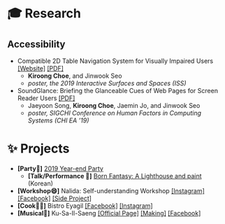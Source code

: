 # 🎓 Research

## Accessibility

* Compatible 2D Table Navigation System for Visually Impaired Users [[Website]](https://github.com/kiroong/To-Heatmap-And-Beyond) [[PDF]](http://hcil.snu.ac.kr/system/publications/pdfs/000/000/132/original/the%EB%A5%BCa%EB%A1%9C_affiliation_%EC%B4%88%EB%A1%9D_%EC%88%98%EC%A0%95_-__Camera_Ready__Compatible_2D_Table_Navigation_System_for_Visually_Impaired_Users.pdf?1568098255)
    * **Kiroong Choe**, and Jinwook Seo
    * *poster, the 2019 Interactive Surfaces and Spaces (ISS)*
* SoundGlance: Briefing the Glanceable Cues of Web Pages for Screen Reader Users [[PDF]](http://hcil.snu.ac.kr/system/publications/pdfs/000/000/125/original/LBW1821.pdf?1562677242)
    * Jaeyoon Song, **Kiroong Choe**, Jaemin Jo, and Jinwook Seo
    * *poster, SIGCHI Conference on Human Factors in Computing Systems (CHI EA ’19)*

# ✨ Projects

* **[Party🎉]** [2019 Year-end Party](javelinsman.github.io/2019-CKR-party)
    * **[Talk/Performance 🎨]** [Born Fantasy: A Lighthouse and paint](https://www.youtube.com/watch?v=9GO0UYyy2C4) (Korean)
* **[Workshop😄]** Nalida: Self-understanding Workshop [[Instagram]](https://www.instagram.com/nalida_official/) [[Facebook]](https://www.facebook.com/nalida2/) [[Side Project]](https://www.instagram.com/yeonullim/)
* **[Cook👨‍🍳]** Bistro Eyagil [[Facebook]](https://www.facebook.com/BistroEyagil/) [[Instagram]](https://www.instagram.com/bistro_eyagil/)
* **[Musical🎵]** Ku-Sa-Il-Saeng [[Official Page]](https://booking.naver.com/booking/12/bizes/139539) [[Making]](https://www.facebook.com/permalink.php?story_fbid=2081555158741110&id=100006599385507) [[Facebook]](https://www.facebook.com/pg/NaMooo-%EB%82%98%EC%9D%98-%EB%AC%B4%EB%8C%80%EB%A5%BC-%EA%BF%88%EA%BE%B8%EB%8B%A4-383273612123444/posts/)
